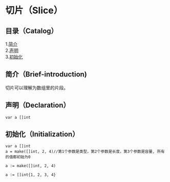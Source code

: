 # 切片（Slice）
## 目录（Catalog）
1.[简介](#简介brief-introduction)</br>
2.[声明](#declaration)</br>
3.[初始化](#initialization)</br>
## 简介（Brief-introduction)
切片可以理解为数组里的片段。
## 声明（Declaration）
```
var a []int
```
## 初始化（Initialization）
```
var a []int
a = make([]int, 2, 4)//第1个参数是类型，第2个参数是长度，第3个参数是容量, 所有的值都初始为0

a := make([]int, 2, 4)

a := []int{1, 2, 3, 4}
```
